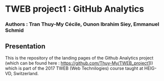 # TWEB project1 : GitHub Analytics #
### Authors : Tran Thuy-My Cécile, Ounon Ibrahim Siey, Emmanuel Schmid ###

## Presentation ##

This is the repository of the landing pages of the Github Analytics project (which can be found here : https://github.com/Thuy-My/TWEB_project1)) which is part of the 2017 TWEB (Web Technilogies) course taught at HEIG-VD, Switzerland.